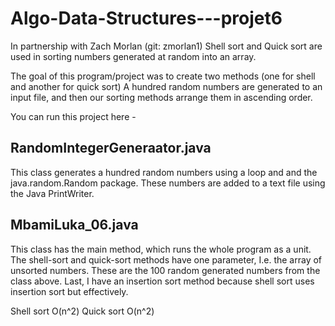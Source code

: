 # Algo-Data-Structures---projet6
In partnership with Zach Morlan (git: zmorlan1) Shell sort and Quick sort are used in sorting numbers generated at random into an array.

The goal of this program/project was to create two methods (one for shell and another for quick sort)
A hundred random numbers are generated to an input file, and then our sorting methods arrange them in
ascending order.

You can run this project here -

## RandomIntegerGeneraator.java
This class generates a hundred random numbers using a loop and
and the java.random.Random package. These numbers are added to a text file
using the Java PrintWriter.

## MbamiLuka_06.java
This class has the main method, which runs the whole program as a unit.
The shell-sort and quick-sort methods have one parameter, I.e. the array of unsorted numbers.
These are the 100 random generated numbers from the class above.
Last, I have an insertion sort method because shell sort uses insertion sort but effectively.

Shell sort O(n^2)
Quick sort O(n^2)

